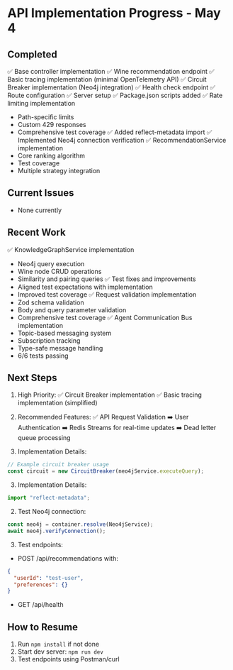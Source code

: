 # API Implementation Progress - May 4

## Completed
✅ Base controller implementation
✅ Wine recommendation endpoint
✅ Basic tracing implementation (minimal OpenTelemetry API)
✅ Circuit Breaker implementation (Neo4j integration)
✅ Health check endpoint
✅ Route configuration
✅ Server setup
✅ Package.json scripts added
✅ Rate limiting implementation
  - Path-specific limits
  - Custom 429 responses
  - Comprehensive test coverage
✅ Added reflect-metadata import
✅ Implemented Neo4j connection verification
✅ RecommendationService implementation
  - Core ranking algorithm
  - Test coverage
  - Multiple strategy integration

## Current Issues
- None currently

## Recent Work
✅ KnowledgeGraphService implementation
  - Neo4j query execution
  - Wine node CRUD operations
  - Similarity and pairing queries
✅ Test fixes and improvements
  - Aligned test expectations with implementation
  - Improved test coverage
✅ Request validation implementation
  - Zod schema validation
  - Body and query parameter validation
  - Comprehensive test coverage
✅ Agent Communication Bus implementation
  - Topic-based messaging system
  - Subscription tracking
  - Type-safe message handling
  - 6/6 tests passing

## Next Steps
1. High Priority:
   ✅ Circuit Breaker implementation
   ✅ Basic tracing implementation (simplified)

2. Recommended Features:
   ✅ API Request Validation
   ➡️ User Authentication
   ➡️ Redis Streams for real-time updates
   ➡️ Dead letter queue processing

3. Implementation Details:
```ts
// Example circuit breaker usage
const circuit = new CircuitBreaker(neo4jService.executeQuery);
```

3. Implementation Details:
```ts
import "reflect-metadata";
```

2. Test Neo4j connection:
```ts
const neo4j = container.resolve(Neo4jService);
await neo4j.verifyConnection();
```

3. Test endpoints:
- POST /api/recommendations with:
```json
{
  "userId": "test-user",
  "preferences": {}
}
```
- GET /api/health

## How to Resume
1. Run `npm install` if not done
2. Start dev server: `npm run dev`
3. Test endpoints using Postman/curl
